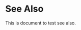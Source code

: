 <!--
seealso:
    - /example/en/formatters/htmldoc
    - /example/en/noorder/first
-->

# See Also

This is document to test see also.
